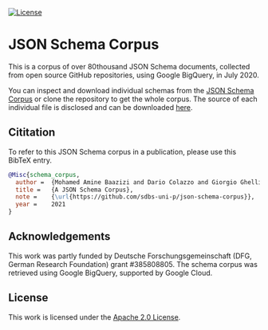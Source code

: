 [![License](https://img.shields.io/badge/License-Apache%202.0-blue.svg)](https://opensource.org/licenses/Apache-2.0)

# JSON Schema Corpus
This is a corpus of over 80thousand JSON Schema documents, 
collected from open source GitHub repositories, using Google BigQuery, in July 2020.

You can inspect and download individual schemas from the [JSON Schema Corpus](./json_schema_corpus) or clone the repository to get the whole corpus. The source of each individual file is disclosed and can be downloaded [here](./repos_fullpath.csv).

## Cititation
To refer to this JSON Schema corpus in a publication, please use this BibTeX entry.
```BibTeX
@Misc{schema_corpus,
  author =  {Mohamed Amine Baazizi and Dario Colazzo and Giorgio Ghelli and Carlo Sartiani and Stefanie Scherzinger},
  title =   {A JSON Schema Corpus},
  note =    {\url{https://github.com/sdbs-uni-p/json-schema-corpus}},
  year =    2021
} 
``` 

## Acknowledgements
This work was partly funded by Deutsche Forschungsgemeinschaft (DFG, German Research Foundation) grant #385808805. 
The schema corpus was retrieved using Google BigQuery, supported by Google Cloud.

## License
This work is licensed under the [Apache 2.0 License](./LICENSE.txt).